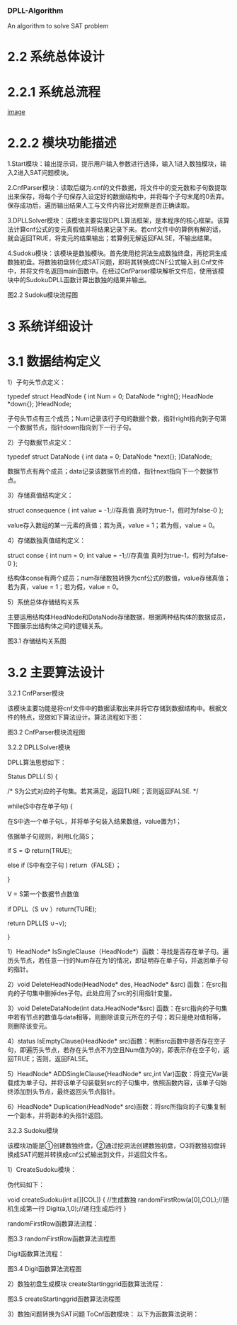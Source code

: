### DPLL-Algorithm
An algorithm to solve SAT problem


2.2 系统总体设计
==

2.2.1 系统总流程
=
[image](https://github.com/Billy1900/DPLL-Algorithm/blob/master/pic/1.png)
 
2.2.2 模块功能描述
=

1.Start模块：输出提示词，提示用户输入参数进行选择，输入1进入数独模块，输入2进入SAT问题模块。

2.CnfParser模块：读取后缀为.cnf的文件数据，将文件中的变元数和子句数提取出来保存，将每个子句保存入设定好的数据结构中，并将每个子句末尾的0丢弃。保存成功后，遍历输出结果人工与文件内容比对观察是否正确读取。

3.DPLLSolver模块：该模块主要实现DPLL算法框架，是本程序的核心框架。该算法计算cnf公式的变元真假值并将结果记录下来。若cnf文件中的算例有解的话，就会返回TRUE，将变元的结果输出；若算例无解返回FALSE，不输出结果。

4.Sudoku模块：该模块是数独模块。首先使用挖洞法生成数独终盘，再挖洞生成数独初盘。将数独初盘转化成SAT问题，即将其转换成CNF公式输入到.Cnf文件中，并将文件名返回main函数中。在经过CnfParser模块解析文件后，使用该模块中的SudokuDPLL函数计算出数独的结果并输出。
 
图2.2 Sudoku模块流程图
 

3 系统详细设计
==

3.1 数据结构定义
=

1）子句头节点定义：

typedef struct HeadNode {
    int Num = 0;
    DataNode *right{};
    HeadNode *down{};
}HeadNode;

子句头节点有三个成员；Num记录该行子句的数据个数，指针right指向到子句第一个数据节点，指针down指向到下一行子句。

2）子句数据节点定义：

typedef struct DataNode {
    int data = 0;
    DataNode *next{};
}DataNode;

数据节点有两个成员；data记录该数据节点的值，指针next指向下一个数据节点。

3）存储真值结构定义：

struct consequence {
    int value = -1;//存真值 真时为true-1，假时为false-0
};

value存入数组的某一元素的真值；若为真，value = 1；若为假，value = 0。

4）存储数独真值结构定义：

struct conse {
    int num = 0;
    int value = -1;//存真值 真时为true-1，假时为false-0
};

结构体conse有两个成员；num存储数独转换为cnf公式的数值，value存储真值；若为真，value = 1；若为假，value = 0。

5）系统总体存储结构关系

主要运用结构体HeadNode和DataNode存储数据，根据两种结构体的数据成员，下图展示出结构体之间的逻辑关系。
 
图3.1 存储结构关系图

3.2 主要算法设计
=

3.2.1 CnfParser模块

该模块主要功能是将cnf文件中的数据读取出来并将它存储到数据结构中。根据文件的特点，现做如下算法设计。算法流程如下图：
 
图3.2 CnfParser模块流程图

3.2.2 DPLLSolver模块

DPLL算法思想如下：

Status DPLL( S) {

/* S为公式对应的子句集。若其满足，返回TURE；否则返回FALSE. */

while(S中存在单子句) { 

在S中选一个单子句L，并将单子句装入结果数组，value置为1；

依据单子句规则，利用L化简S；

if S = Φ return(TRUE);

else if (S中有空子句 ) return（FALSE）；

}

V = S第一个数据节点数值

if DPLL（S ∪v ）return(TURE);

return DPLL(S ∪¬v);

}

1）HeadNode*  IsSingleClause（HeadNode*）函数：寻找是否存在单子句。遍历头节点，若任意一行的Num存在为1的情况，即证明存在单子句，并返回单子句的指针。

2）void DeleteHeadNode(HeadNode* des, HeadNode* &src) 函数：在src指向的子句集中删掉des子句。此处应用了src的引用指针变量。

3）void DeleteDataNode(int data.HeadNode*&src) 函数：在src指向的子句集中若有节点的数值与data相等，则删除该变元所在的子句；若只是绝对值相等，则删除该变元。

4）status IsEmptyClause(HeadNode* src)函数：判断src函数中是否存在空子句，即遍历头节点，若存在头节点不为空且Num值为0的，即表示存在空子句，返回TRUE；否则，返回FALSE。

5）HeadNode* ADDSingleClause(HeadNode* src,int Var)函数：将变元Var装载成为单子句，并将该单子句装载到src的子句集中，依照函数内容，该单子句始终添加到头节点，最终返回头节点指针。

6）HeadNode* Duplication(HeadNode* src)函数：将src所指向的子句集复制一个副本，并将副本的头指针返回。

3.2.3 Sudoku模块

该模块功能是①创建数独终盘，②通过挖洞法创建数独初盘，○3将数独初盘转换成SAT问题并转换成cnf公式输出到文件，并返回文件名。

1）CreateSudoku模块：

伪代码如下：

void createSudoku(int a[][COL]) { //生成数独
    randomFirstRow(a[0],COL);//随机生成第一行
    Digit(a,1,0);//递归生成后i行
}

randomFirstRow函数算法流程：
 
图3.3 randomFirstRow函数算法流程图

Digit函数算法流程：
 
图3.4 Digit函数算法流程图

2）数独初盘生成模块
createStartinggrid函数算法流程：
 
图3.5 createStartinggrid函数算法流程图

3）数独问题转换为SAT问题
ToCnf函数模块：
以下为函数算法说明：

